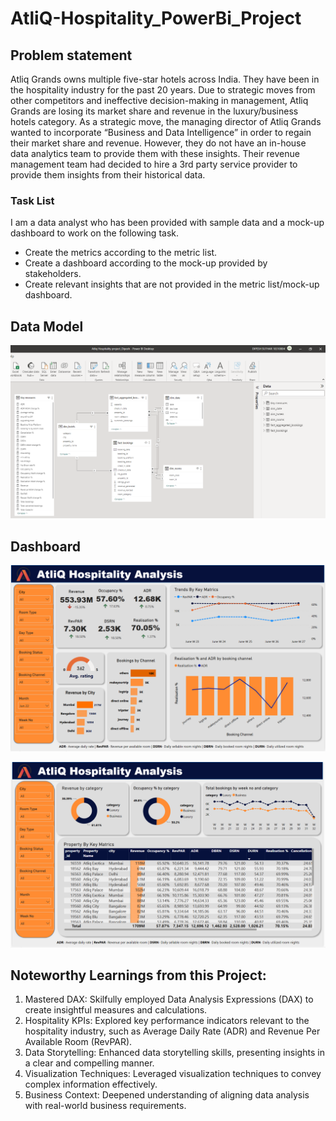 # AtliQ-Hospitality_PowerBi_Project
## Problem statement

Atliq Grands owns multiple five-star hotels across India. They have been in the hospitality industry for the past 20 years. Due to strategic moves from other competitors and ineffective decision-making in management, Atliq Grands are losing its market share and revenue in the luxury/business hotels category. As a strategic move, the managing director of Atliq Grands wanted to incorporate “Business and Data Intelligence” in order to regain their market share and revenue. However, they do not have an in-house data analytics team to provide them with these insights.
Their revenue management team had decided to hire a 3rd party service provider to provide them insights from their historical data.
### Task List

I am a data analyst who has been provided with sample data and a mock-up dashboard to work on the following task. 
- Create the metrics according to the metric list. 
- Create a dashboard according to the mock-up provided by stakeholders. 
- Create relevant insights that are not provided in the metric list/mock-up dashboard.
## Data Model
<p align="center">
 <img src=https://github.com/Dipesh-09/AtliQ-Hospitality_PowerBi_Project/blob/main/Dashboard%20Images/Data%20model.png>
</p>

## Dashboard

<p align="center">
    <img src='https://github.com/Dipesh-09/AtliQ-Hospitality_PowerBi_Project/blob/main/Dashboard%20Images/page%201.png' width="600">
</p>

<p align="center">
    <img src='https://github.com/Dipesh-09/AtliQ-Hospitality_PowerBi_Project/blob/main/Dashboard%20Images/page%202.png' width="600">
</p>

## Noteworthy Learnings from this Project:
1.	Mastered DAX: Skilfully employed Data Analysis Expressions (DAX) to create insightful measures and calculations.
2.	Hospitality KPIs: Explored key performance indicators relevant to the hospitality industry, such as Average Daily Rate (ADR) and Revenue Per Available Room (RevPAR).
3.	Data Storytelling: Enhanced data storytelling skills, presenting insights in a clear and compelling manner.
4.	Visualization Techniques: Leveraged visualization techniques to convey complex information effectively.
5.	Business Context: Deepened understanding of aligning data analysis with real-world business requirements.
